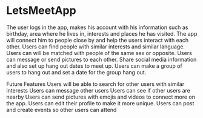 # LetsMeetApp
The user logs in the app, makes his account with his information such as birthday, area where he lives in, interests and places he has visited. The app will connect him to people close by and help the users interact with each other. Users can find people with similar interests and similar language. Users can will be matched with people of the same sex or opposite. Users can message or send pictures to each other. Share social media information and also set up hang out dates to meet up. Users can make a group of users to hang out and set a date for the group hang out.



Future Features
Users will be able to search for other users with similar interests
Users can message other users
Users can see if other users are nearby
Users can send pictures with emojis and videos to connect more on the app.
Users can edit their profile to make it more unique. 
Users can post and create events so other users can attend
